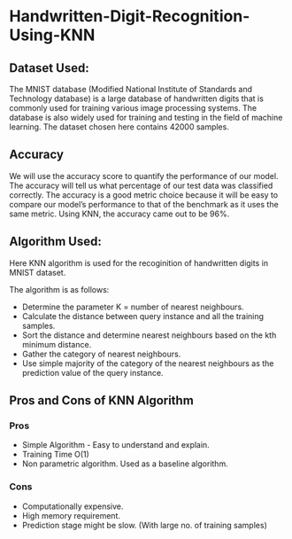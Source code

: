 # Handwritten-Digit-Recognition-Using-KNN

## Dataset Used:
The MNIST database (Modified National Institute of Standards and Technology database) is a large database of handwritten digits that is commonly used for training various image processing systems. The database is also widely used for training and testing in the field of machine learning. The dataset chosen here contains 42000 samples.

## Accuracy
We will use the accuracy score to quantify the performance of our model. The accuracy will tell us what percentage of our test data was classified correctly. The accuracy is a good metric choice because it will be easy to compare our model’s performance to that of the benchmark as it uses the same metric. Using KNN, the accuracy came out to be 96%.

## Algorithm Used:
Here KNN algorithm is used for the recoginition of handwritten digits in MNIST dataset.

The algorithm is as follows:

- Determine the parameter K = number of nearest neighbours.
- Calculate the distance between query instance and all the training samples.
- Sort the distance and determine nearest neighbours based on the kth minimum distance.
- Gather the category of nearest neighbours.
- Use simple majority of the category of the nearest neighbours as the prediction value of the query instance.

## Pros and Cons of KNN Algorithm

### Pros
- Simple Algorithm - Easy to understand and explain.
- Training Time O(1)
- Non parametric algorithm. Used as a baseline algorithm.

### Cons
- Computationally expensive.
- High memory requirement.
- Prediction stage might be slow. (With large no. of training samples)

